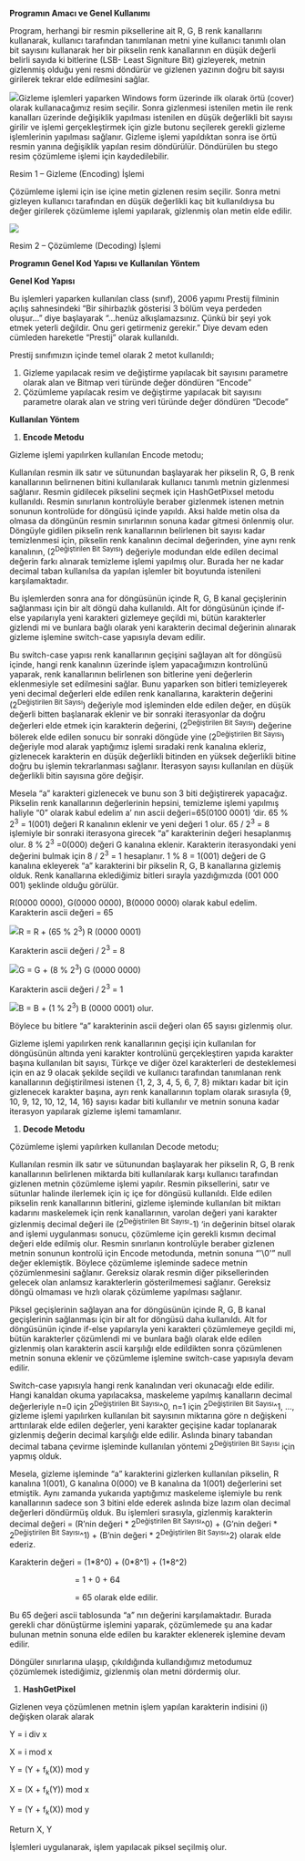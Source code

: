 ﻿**Programın Amacı ve Genel Kullanımı**

Program, herhangi bir resmin piksellerine ait R, G, B renk kanallarını kullanarak, kullanıcı tarafından tanımlanan metni yine kullanıcı tanımlı olan bit sayısını kullanarak her bir pikselin renk kanallarının en düşük değerli belirli sayıda ki bitlerine (LSB- Least Signiture Bit) gizleyerek, metnin gizlenmiş olduğu yeni resmi döndürür ve gizlenen yazının doğru bit sayısı girilerek tekrar elde edilmesini sağlar.

![](Presentation/md.img/001.jpeg)Gizleme işlemleri yaparken Windows form üzerinde ilk olarak örtü (cover) olarak kullanacağımız resim seçilir. Sonra gizlenmesi istenilen metin ile renk kanalları üzerinde değişiklik yapılması istenilen en düşük değerlikli bit sayısı girilir ve işlemi gerçekleştirmek için gizle butonu seçilerek gerekli gizleme işlemlerinin yapılması sağlanır. Gizleme işlemi yapıldıktan sonra ise örtü resmin yanına değişiklik yapılan resim döndürülür. Döndürülen bu stego resim çözümleme işlemi için kaydedilebilir.

Resim 1 – Gizleme (Encoding) İşlemi

Çözümleme işlemi için ise içine metin gizlenen resim seçilir. Sonra metni gizleyen kullanıcı tarafından en düşük değerlikli kaç bit kullanıldıysa bu değer girilerek çözümleme işlemi yapılarak, gizlenmiş olan metin elde edilir.

![](Presentation/md.img/002.jpeg)

Resim 2 – Çözümleme (Decoding) İşlemi

**Programın Genel Kod Yapısı ve Kullanılan Yöntem**

**Genel Kod Yapısı**

Bu işlemleri yaparken kullanılan class (sınıf), 2006 yapımı Prestij filminin açılış sahnesindeki “Bir sihirbazlık gösterisi 3 bölüm veya perdeden oluşur…” diye başlayarak “…henüz alkışlamazsınız. Çünkü bir şeyi yok etmek yeterli değildir. Onu geri getirmeniz gerekir.”  Diye devam eden cümleden hareketle “Prestij” olarak kullanıldı.

Prestij sınıfımızın içinde temel olarak 2 metot kullanıldı;

1) Gizleme yapılacak resim ve değiştirme yapılacak bit sayısını parametre olarak alan ve Bitmap veri türünde değer döndüren “Encode”
1) Çözümleme yapılacak resim ve değiştirme yapılacak bit sayısını parametre olarak alan ve string veri türünde değer döndüren “Decode”

**Kullanılan Yöntem**

1. **Encode Metodu**

Gizleme işlemi yapılırken kullanılan Encode metodu;

Kullanılan resmin ilk satır ve sütunundan başlayarak her pikselin R, G, B renk kanallarının belirnenen bitini kullanılarak kullanıcı tanımlı metnin gizlenmesi sağlanır. Resmin gidilecek pikselini seçmek için HashGetPixsel metodu kullanıldı. Resmin sınırlanın kontrolüyle beraber gizlenmek istenen metnin sonunun kontrolüde for döngüsü içinde yapıldı. Aksi halde metin olsa da olmasa da döngünün resmin sınırlarının sonuna kadar gitmesi önlenmiş olur. Döngüyle gidilen pikselin renk kanallarının belirlenen bit sayısı kadar temizlenmesi için, pikselin renk kanalının decimal değerinden, yine aynı renk kanalının, (2<sup>Değiştirilen Bit Sayısı</sup>) değeriyle modundan elde edilen decimal değerin farkı alınarak temizleme işlemi yapılmış olur. Burada her ne kadar decimal taban kullanılsa da yapılan işlemler bit boyutunda istenileni karşılamaktadır.

Bu işlemlerden sonra ana for döngüsünün içinde R, G, B kanal geçişlerinin sağlanması için bir alt döngü daha kullanıldı. Alt for döngüsünün içinde if-else yapılarıyla yeni karakteri gizlemeye geçildi mi, bütün karakterler gizlendi mi ve bunlara bağlı olarak yeni karakterin decimal değerinin alınarak gizleme işlemine switch-case yapısıyla devam edilir. 

Bu switch-case yapısı renk kanallarının geçişini sağlayan alt for döngüsü içinde, hangi renk kanalının üzerinde işlem yapacağımızın kontrolünü yaparak, renk kanallarının belirlenen son bitlerine yeni değerlerin eklenmesiyle set edilmesini sağlar. Bunu yaparken son bitleri temizleyerek yeni decimal değerleri elde edilen renk kanallarına, karakterin değerini (2<sup>Değiştirilen Bit Sayısı</sup>) değeriyle mod işleminden elde edilen değer, en düşük değerli bitten başlanarak eklenir ve bir sonraki iterasyonlar da doğru değerleri elde etmek için karakterin değerini, (2<sup>Değiştirilen Bit Sayısı</sup>) değerine bölerek elde edilen sonucu bir sonraki döngüde yine (2<sup>Değiştirilen Bit Sayısı</sup>) değeriyle mod alarak yaptığımız işlemi sıradaki renk kanalına ekleriz, gizlenecek karakterin en düşük değerlikli bitinden en yüksek değerlikli bitine doğru bu işlemin tekrarlanması sağlanır. İterasyon sayısı kullanılan en düşük değerlikli bitin sayısına göre değişir. 

Mesela “a” karakteri gizlenecek ve bunu son 3 biti değiştirerek yapacağız. Pikselin renk kanallarının değerlerinin hepsini, temizleme işlemi yapılmış haliyle “0” olarak kabul edelim a’ nın ascii değeri=65(0100 0001) ‘dir. 65 % 2<sup>3</sup> = 1(001) değeri R kanalının eklenir ve yeni değeri 1 olur. 65 / 2<sup>3</sup> = 8 işlemiyle bir sonraki iterasyona girecek “a” karakterinin değeri hesaplanmış olur. 8 % 2<sup>3</sup> =0(000) değeri G kanalına eklenir. Karakterin iterasyondaki yeni değerini bulmak için 8 / 2<sup>3</sup> = 1 hesaplanır. 1 % 8 = 1(001) değeri de G kanalına ekleyerek “a” karakterini bir pikselin R, G, B kanallarına gizlemiş olduk. Renk kanallarına eklediğimiz bitleri sırayla yazdığımızda (001 000 001) şeklinde olduğu görülür. 

R(0000 0000), G(0000 0000), B(0000 0000) olarak kabul edelim. Karakterin ascii değeri = 65

![](Presentation/md.img/003.png)R = R + (65 % 2<sup>3</sup>)                 R (0000 0001)

Karakterin ascii değeri / 2<sup>3</sup> = 8

![](Presentation/md.img/003.png)G = G + (8 % 2<sup>3</sup>)                 G (0000 0000)

Karakterin ascii değeri / 2<sup>3</sup> = 1

![](Presentation/md.img/003.png)B = B + (1 % 2<sup>3</sup>)                 B (0000 0001) olur.

Böylece bu bitlere “a” karakterinin ascii değeri olan 65 sayısı gizlenmiş olur.

Gizleme işlemi yapılırken renk kanallarının geçişi için kullanılan for döngüsünün altında yeni karakter kontrolünü gerçekleştiren yapıda karakter başına kullanılan bit sayısı, Türkçe ve diğer özel karakterleri de desteklemesi için en az 9 olacak şekilde seçildi ve kullanıcı tarafından tanımlanan renk kanallarının değiştirilmesi istenen {1, 2, 3, 4, 5, 6, 7, 8} miktarı kadar bit için gizlenecek karakter başına, ayrı renk kanallarının toplam olarak sırasıyla {9, 10, 9, 12, 10, 12, 14, 16} sayısı kadar biti kullanılır ve metnin sonuna kadar iterasyon yapılarak gizleme işlemi tamamlanır.

1. **Decode Metodu**

Çözümleme işlemi yapılırken kullanılan Decode metodu;

Kullanılan resmin ilk satır ve sütunundan başlayarak her pikselin R, G, B renk kanallarının belirlenen miktarda biti kullanılarak karşı kullanıcı tarafından gizlenen metnin çözümleme işlemi yapılır. Resmin piksellerini, satır ve sütunlar halinde ilerlemek için iç içe for döngüsü kullanıldı. Elde edilen pikselin renk kanallarının bitlerini, gizleme işleminde kullanılan bit miktarı kadarını maskelemek için renk kanallarının, varolan değeri yani karakter gizlenmiş decimal değeri ile (2<sup>Değiştirilen Bit Sayısı</sup>-1) ‘in değerinin bitsel olarak and işlemi uygulanması sonucu, çözümleme için gerekli kısmın decimal değeri elde edilmiş olur. Resmin sınırlanın kontrolüyle beraber gizlenen metnin sonunun kontrolü için Encode metodunda, metnin sonuna “'\0'” null değer eklemiştik. Böylece çözümleme işleminde sadece metnin çözümlenmesini sağlanır. Gereksiz olarak resmin diğer piksellerinden gelecek olan anlamsız karakterlerin gösterilmemesi sağlanır. Gereksiz döngü olmaması ve hızlı olarak çözümleme yapılması sağlanır. 

Piksel geçişlerinin sağlayan ana for döngüsünün içinde R, G, B kanal geçişlerinin sağlanması için bir alt for döngüsü daha kullanıldı. Alt for döngüsünün içinde if-else yapılarıyla yeni karakteri çözümlemeye geçildi mi, bütün karakterler çözümlendi mi ve bunlara bağlı olarak elde edilen gizlenmiş olan karakterin ascii karşılığı elde edildikten sonra çözümlenen metnin sonuna eklenir ve çözümleme işlemine switch-case yapısıyla devam edilir.

Switch-case yapısıyla hangi renk kanalından veri okunacağı elde edilir. Hangi kanaldan okuma yapılacaksa, maskeleme yapılmış kanalların decimal değerleriyle n=0 için 2<sup>Değiştirilen Bit Sayısı</sup>^0, n=1 için 2<sup>Değiştirilen Bit Sayısı</sup>^1, …, gizleme işlemi yapılırken kullanılan bit sayısının miktarına göre n değişkeni arttırılarak elde edilen değerler, yeni karakter geçişine kadar toplanarak gizlenmiş değerin decimal karşılığı elde edilir. Aslında binary tabandan decimal tabana çevirme işleminde kullanılan yöntemi 2<sup>Değiştirilen Bit Sayısı</sup> için yapmış olduk.

Mesela, gizleme işleminde “a” karakterini gizlerken kullanılan pikselin, R kanalına 1(001), G kanalına 0(000) ve B kanalına da 1(001) değerlerini set etmiştik. Aynı zamanda yukarıda yaptığımız maskeleme işlemiyle bu renk kanallarının sadece son 3 bitini elde ederek aslında bize lazım olan decimal değerleri döndürmüş olduk. Bu işlemleri sırasıyla, gizlenmiş karakterin decimal değeri = (R’nin değeri \* 2<sup>Değiştirilen Bit Sayısı</sup>^0) + (G’nin değeri \* 2<sup>Değiştirilen Bit Sayısı</sup>^1) + (B’nin değeri \* 2<sup>Değiştirilen Bit Sayısı</sup>^2) olarak elde ederiz. 

Karakterin değeri = (1\*8^0) + (0\*8^1) + (1\*8^2)

`                `= 1 + 0 + 64

`                `= 65 olarak elde edilir.

Bu 65 değeri ascii tablosunda “a” nın değerini karşılamaktadır. Burada gerekli char dönüştürme işlemini yaparak, çözümlemede şu ana kadar bulunan metnin sonuna elde edilen bu karakter eklenerek işlemine devam edilir.

Döngüler sınırlarına ulaşıp, çıkıldığında kullandığımız metodumuz çözümlemek istediğimiz, gizlenmiş olan metni dördermiş olur. 


1. **HashGetPixel**

Gizlenen veya çözümlenen metnin işlem yapılan karakterin indisini (i) değişken olarak alarak

Y = i div x

X = i mod x

Y = (Y + f<sub>k</sub>(X)) mod y

X = (X + f<sub>k</sub>(Y)) mod x

Y = (Y + f<sub>k</sub>(X)) mod y

Return X, Y

İşlemleri uygulanarak, işlem yapılacak piksel seçilmiş olur. 
